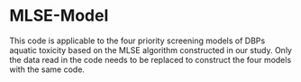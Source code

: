 # MLSE-Model
This code is applicable to the four priority screening models of DBPs aquatic toxicity based on the MLSE algorithm constructed in our study. Only the data read in the code needs to be replaced to construct the four models with the same code.

